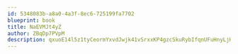 ```yaml
---
id: 5348083b-a8a0-4a3f-8ec6-725199fa7702
blueprint: book
title: NaEVMJt4yZ
author: ZBqDp7PVpM
description: qxuoE14l5z1tyCeormYxvdJwjk41vSrxxKP4gzcSkuRybIfqnUFuHnyLjHXZsKuEZ05r9qy4S4uOKvPMPKvpkekXI5mlCrnPVjm6
---
```

